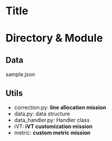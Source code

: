 # Title

# Directory & Module

## Data

sample.json

## Utils

- correction.py: **line allocation mission**
- data.py: data structure
- data_handler.py: Handler class
- iVT: **iVT customization mission**
- metric: **custom metric mission**



